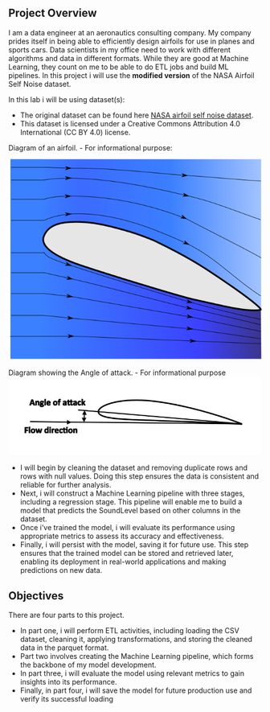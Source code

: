 ## Project Overview
I am a data engineer at an aeronautics consulting company. My company prides itself in being able to efficiently design airfoils for use in planes and sports cars. Data scientists in my office need to work with different algorithms and data in different formats. While they are good at Machine Learning, they count on me to be able to do ETL jobs and build ML pipelines. In this project i will use the **modified version** of the NASA Airfoil Self Noise dataset.

In this lab i will be using dataset(s):
 - The original dataset can be found here [NASA airfoil self noise dataset](https://archive.ics.uci.edu/dataset/291/airfoil+self+noise). 
  - This dataset is licensed under a Creative Commons Attribution 4.0 International (CC BY 4.0) license.

  Diagram of an airfoil. - For informational purpose: 

![Alt text](https://github.com/alireza-gharibi/Portfolio/blob/main/Spark%20machine%20learning/Spark%20Project%202/Airfoil_with_flow.png)

Diagram showing the Angle of attack. - For informational purpose
![Alt text](https://github.com/alireza-gharibi/Portfolio/blob/main/Spark%20machine%20learning/Spark%20Project%202/Airfoil_angle_of_attack.jpg)

- I will begin by cleaning the dataset and removing duplicate rows and rows with null values. Doing this step ensures the data is consistent and reliable for further analysis. 
- Next, i will construct a Machine Learning pipeline with three stages, including a regression stage. This pipeline will enable me to build a model that predicts the SoundLevel based on other columns in the dataset. 
- Once i’ve trained the model, i will evaluate its performance using appropriate metrics to assess its accuracy and effectiveness. 
- Finally, i will persist with the model, saving it for future use. This step ensures that the trained model can be stored and retrieved later, enabling its deployment in real-world applications and making predictions on new data. 
## Objectives
There are four parts to this project. 
- In part one, i will perform ETL activities, including loading the CSV dataset, cleaning it, applying transformations, and storing the cleaned data in the parquet format. 
- Part two involves creating the Machine Learning pipeline, which forms the backbone of my model development. 
- In part three, i will evaluate the model using relevant metrics to gain insights into its performance. 
- Finally, in part four, i will save the model for future production use and verify its successful loading

